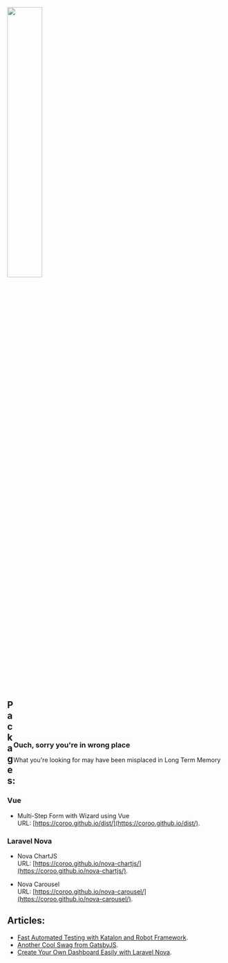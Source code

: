 <img style="margin:0 10px 10px 0" src="https://octodex.github.com/images/yaktocat.png" width="40%">

<div style="float:right;margin:0 10px 10px 0; margin-top:20%">
  <h3>Ouch, sorry you're in wrong place</h3>
What you're looking for may have been misplaced in Long Term Memory
</div>

## Packages:

### Vue
- Multi-Step Form with Wizard using Vue
  <br/>URL: [https://coroo.github.io/dist/](https://coroo.github.io/dist/).
 
### Laravel Nova
- Nova ChartJS
  <br/>URL: [https://coroo.github.io/nova-chartjs/](https://coroo.github.io/nova-chartjs/).
 
- Nova Carousel
  <br/>URL: [https://coroo.github.io/nova-carousel/](https://coroo.github.io/nova-carousel/).
  
## Articles:

- [Fast Automated Testing with Katalon and Robot Framework](https://medium.com/@coroo.wicaksono/fast-automated-testing-with-katalon-and-robot-framework-579b5bf00).
- [Another Cool Swag from GatsbyJS](https://medium.com/@coroo.wicaksono/another-cool-swag-from-gatsbyjs-8e8f1122582d).
- [Create Your Own Dashboard Easily with Laravel Nova](https://medium.com/@coroo.wicaksono/create-your-own-dashboard-easily-with-laravel-nova-c5fe4554ba17).
